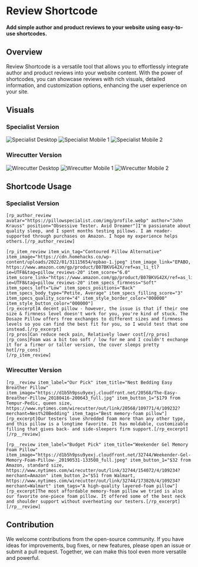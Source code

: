 # Review Shortcode

**Add simple author and product reviews to your website using easy-to-use shortcodes.**

## Overview

Review Shortcode is a versatile tool that allows you to effortlessly integrate author and product reviews into your website content. With the power of shortcodes, you can showcase reviews with rich visuals, detailed information, and customization options, enhancing the user experience on your site.

## Visuals

### Specialist Version
![Specialist Desktop](https://raw.githubusercontent.com/klinelozada/review-shortcode/main/screenshots/specialist-desktop.png)
![Specialist Mobile 1](https://raw.githubusercontent.com/klinelozada/review-shortcode/main/screenshots/specialist-mobile.png)
![Specialist Mobile 2](https://raw.githubusercontent.com/klinelozada/review-shortcode/main/screenshots/specialist-mobile-2.png)

### Wirecutter Version
![Wirecutter Desktop](https://raw.githubusercontent.com/klinelozada/review-shortcode/main/screenshots/wirecutter-desktop.png)
![Wirecutter Mobile 1](https://raw.githubusercontent.com/klinelozada/review-shortcode/main/screenshots/wirecutter-mobile.png)
![Wirecutter Mobile 2](https://raw.githubusercontent.com/klinelozada/review-shortcode/main/screenshots/wirecutter-mobile-2.png)

## Shortcode Usage

### Specialist Version
```shortcode
[rp_author_review avatar="https://pillowspecialist.com/img/profile.webp" author="John Krauss" position="Obsessive Tester. Avid Dreamer"]I'm passionate about quality sleep, and I spent months testing pillows. I am reader-supported through purchases on Amazon. I hope my experience helps others.[/rp_author_review]

[rp_item_review item_win_tag="Contoured Pillow Alternative" item_image="https://cdn.homehacks.co/wp-content/uploads/2022/01/31115654/epbao-1.jpeg" item_image_link="EPABO, https://www.amazon.com/gp/product/B07BKVG42X/ref=as_li_tl?ie=UTF8&tag=pillow_reviews-20" item_score="6.0" item_score_link="https://www.amazon.com/gp/product/B07BKVG42X/ref=as_li_tl?ie=UTF8&tag=pillow_reviews-20" item_specs_firmness="Soft" item_specs_loft="Low" item_specs_positions="Back" item_specs_body_type="Petite, Average" item_specs_filling_score="3" item_specs_quality_score="4" item_style_border_color="000000" item_style_button_color="000000"]
[rp_excerpt]A decent pillow - however, the issue is that if their one size & firmness level doesn't work for you, you're kind of stuck. The Dosaze Pillow offers free exchanges to different sizes and firmness levels so you can find the best fit for you, so I would test that one instead.[/rp_excerpt]
[rp_pros]Can reduce neck pain, Relatively lower cost[/rp_pros]
[rp_cons]Foam was a bit too soft / low for me and I couldn't exchange it for a firmer or taller version, the cover sleeps pretty hot[/rp_cons]
[/rp_item_review]
```

### Wirecutter Version
```
[rp__review item_label="Our Pick" item_title="Nest Bedding Easy Breather Pillow" item_image="https://d1b5h9psu9yexj.cloudfront.net/20568/The-Easy-Breather-Pillow_20180416-200643_full.jpg" item_button_1="$179 from Tempur-Pedic, queen size, https://www.nytimes.com/wirecutter/out/link/20568/109771/4/109232?merchant=Nest%20Bedding" item_tags="Best memory-foam pillow"]
[rp_excerpt]Our testers love shredded foam more than any other type, and this pillow is a longtime favorite. It has moldable, customizable filling that gives back- and side-sleepers firm support.[/rp_excerpt]
[/rp__review]

[rp__review item_label="Budget Pick" item_title="Weekender Gel Memory Foam Pillow" item_image="https://d1b5h9psu9yexj.cloudfront.net/32744/Weekender-Gel-Memory-Foam-Pillow-_20190531-133508_full.jpeg" item_button_1="$32 from Amazon, standard size, https://www.nytimes.com/wirecutter/out/link/32744/154072/4/109234?merchant=Amazon" item_button_2="$51 from Walmart, https://www.nytimes.com/wirecutter/out/link/32744/173820/4/109234?merchant=Walmart" item_tags="A high-quality layered-foam pillow"]
[rp_excerpt]The most affordable memory-foam pillow we tried is also our favorite one-piece foam pillow. It offered some of the best neck and shoulder support without overheating our testers.[/rp_excerpt]
[/rp__review]
```

## Contribution
We welcome contributions from the open-source community. If you have ideas for improvements, bug fixes, or new features, please open an issue or submit a pull request. Together, we can make this tool even more versatile and powerful.